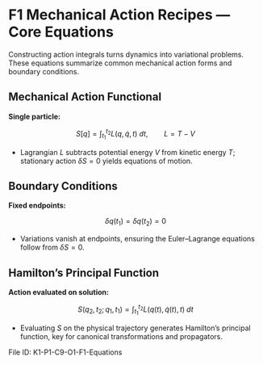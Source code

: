 # F1 Mechanical Action Recipes — Core Equations

Constructing action integrals turns dynamics into variational problems. These equations summarize common mechanical action forms and boundary conditions.

## Mechanical Action Functional
**Single particle:**

$$S[q] = \int_{t_{1}}^{t_{2}} L(q, \dot{q}, t) \; dt, \qquad L = T - V$$

- Lagrangian $L$ subtracts potential energy $V$ from kinetic energy $T$; stationary action $\delta S = 0$ yields equations of motion.

## Boundary Conditions
**Fixed endpoints:**

$$\delta q(t_{1}) = \delta q(t_{2}) = 0$$

- Variations vanish at endpoints, ensuring the Euler–Lagrange equations follow from $\delta S = 0$.

## Hamilton’s Principal Function
**Action evaluated on solution:**

$$S(q_{2}, t_{2}; q_{1}, t_{1}) = \int_{t_{1}}^{t_{2}} L(q(t), \dot{q}(t), t) \; dt$$

- Evaluating $S$ on the physical trajectory generates Hamilton’s principal function, key for canonical transformations and propagators.

File ID: K1-P1-C9-O1-F1-Equations
